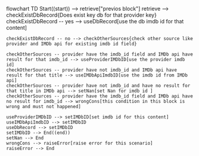 flowchart TD
    Start((start)) --> retrieve["previos block"]
    retrieve --> checkExistDbRecord{Does exist key db for that provider key}
    checkExistDbRecord -- yes --> useDbRecord[use the db imdb id for that content]

    checkExistDbRecord -- no --> checkOtherSources{check other source like provider and IMDb api for existing imdb id field}

    checkOtherSources -- provider have the imdb_id field and IMDb api have result for that imdb_id --> useProviderIMDbID[use the provider imdb id]
    checkOtherSources -- provider have not imdb_id and IMDb api have result for that title --> useIMDbApiImdbID[use the imdb id from IMDb api]
    checkOtherSources -- provider have not imdb_id and have no result for that title in IMDb api --> setNan[set Nan for imdb id ]
    checkOtherSources -- provider have the imdb_id field and IMDb api have no result for imdb_id --> wrongCons[this condition in this block is wrong and must not happened]

    useProviderIMDbID --> setIMDbID[set imdb id for this content]
    useIMDbApiImdbID --> setIMDbID
    useDbRecord --> setIMDbID
    setIMDbID --> End((end))
    setNan --> End
    wrongCons --> raiseError[raise error for this scenario]
    raiseError --> End